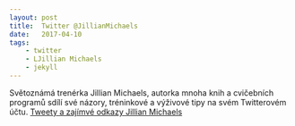 ```yaml
---
layout: post
title:  Twitter @JillianMichaels
date:   2017-04-10
tags: 
    - twitter
    - LJillian Michaels
    - jekyll
---
```


Světoznámá trenérka Jillian Michaels, autorka mnoha knih a cvičebních programů sdílí své názory, tréninkové a výživové tipy na svém Twitterovém účtu. 
<a class="twitter-timeline" href="https://twitter.com/JillianMichaels">Tweety a zajímvé odkazy Jillian Michaels</a> <script async src="//platform.twitter.com/widgets.js" charset="utf-8"></script>

